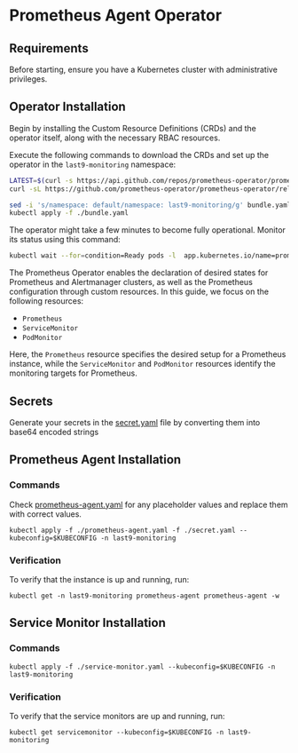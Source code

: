 # Prometheus Agent Operator 

## Requirements


Before starting, ensure you have a Kubernetes cluster with administrative privileges.

## Operator Installation

Begin by installing the Custom Resource Definitions (CRDs) and the operator itself, along with the necessary RBAC resources.

Execute the following commands to download the CRDs and set up the operator in the `last9-monitoring` namespace:

```bash
LATEST=$(curl -s https://api.github.com/repos/prometheus-operator/prometheus-operator/releases/latest | jq -cr .tag_name)
curl -sL https://github.com/prometheus-operator/prometheus-operator/releases/download/${LATEST}/bundle.yaml > ./bundle.yaml

sed -i 's/namespace: default/namespace: last9-monitoring/g' bundle.yaml
kubectl apply -f ./bundle.yaml
```

The operator might take a few minutes to become fully operational. Monitor its status using this command:

```bash
kubectl wait --for=condition=Ready pods -l  app.kubernetes.io/name=prometheus-operator -n last9-monitoring
```

The Prometheus Operator enables the declaration of desired states for Prometheus and Alertmanager clusters, as well as the Prometheus configuration through custom resources. In this guide, we focus on the following resources:

* `Prometheus`
* `ServiceMonitor`
* `PodMonitor`

Here, the `Prometheus` resource specifies the desired setup for a Prometheus instance, while the `ServiceMonitor` and `PodMonitor` resources identify the monitoring targets for Prometheus.

## Secrets

Generate your secrets in the [secret.yaml](secret.yaml) file by converting them into base64 encoded strings


## Prometheus Agent Installation

### Commands
Check [prometheus-agent.yaml](prometheus-agent.yaml) for any placeholder values and replace them with correct values.

```shell
kubectl apply -f ./prometheus-agent.yaml -f ./secret.yaml --kubeconfig=$KUBECONFIG -n last9-monitoring
```

### Verification
To verify that the instance is up and running, run:

```shell
kubectl get -n last9-monitoring prometheus-agent prometheus-agent -w
```

## Service Monitor Installation

### Commands

```shell
kubectl apply -f ./service-monitor.yaml --kubeconfig=$KUBECONFIG -n last9-monitoring
```

### Verification
To verify that the service monitors are up and running, run:

```shell
kubectl get servicemonitor --kubeconfig=$KUBECONFIG -n last9-monitoring
```
